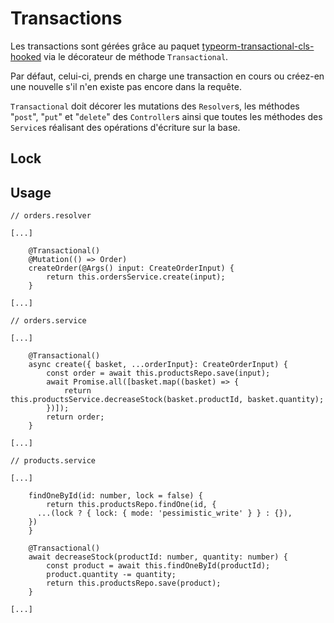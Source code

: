 # Transactions

Les transactions sont gérées grâce au paquet [typeorm-transactional-cls-hooked](https://github.com/odavid/typeorm-transactional-cls-hooked/) via le décorateur de méthode `Transactional`.

Par défaut, celui-ci, prends en charge une transaction en cours ou créez-en une nouvelle s'il n'en existe pas encore dans la requête.

`Transactional` doit décorer les mutations des `Resolver`s, les méthodes "`post`", "`put`" et "`delete`" des `Controller`s ainsi que toutes les méthodes des `Service`s réalisant des opérations d'écriture sur la base.

## Lock

## Usage

```TS
// orders.resolver

[...]

    @Transactional()
    @Mutation(() => Order)
    createOrder(@Args() input: CreateOrderInput) {
        return this.ordersService.create(input);
    }

[...]

```

```TS
// orders.service

[...]

    @Transactional()
    async create({ basket, ...orderInput}: CreateOrderInput) {
        const order = await this.productsRepo.save(input);
        await Promise.all([basket.map((basket) => {
            return this.productsService.decreaseStock(basket.productId, basket.quantity);
        })]);
        return order;
    }

[...]

```

```TS
// products.service

[...]

    findOneById(id: number, lock = false) {
        return this.productsRepo.findOne(id, {
      ...(lock ? { lock: { mode: 'pessimistic_write' } } : {}),
    })
    }

    @Transactional()
    await decreaseStock(productId: number, quantity: number) {
        const product = await this.findOneById(productId);
        product.quantity -= quantity;
        return this.productsRepo.save(product);
    }

[...]

```
